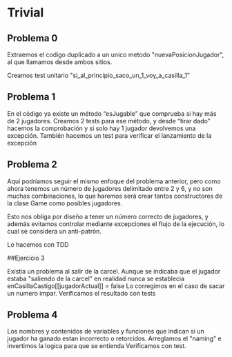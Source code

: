 # Trivial

## Problema 0

Extraemos el codigo duplicado a un unico metodo "nuevaPosicionJugador",
al que llamamos desde ambos sitios.

Creamos test unitario "si_al_principio_saco_un_1_voy_a_casilla_1"

## Problema 1

En el código ya existe un método “esJugable” que comprueba si hay más de 2 jugadores.
Creamos 2 tests para ese método, y desde “tirar dado” hacemos la comprobación y si solo hay 1 jugador
devolvemos una excepción. También hacemos un test para verificar el lanzamiento de la excepción

## Problema 2
Aquí podríamos seguir el mismo enfoque del problema anterior, pero como ahora tenemos un número de
jugadores delimitado entre 2 y 6, y no son muchas combinaciones, lo que haremos será crear tantos
constructores de la clase Game como posibles jugadores.

Esto nos obliga por diseño a tener un número correcto de jugadores, y además evitamos controlar mediante
excepciones el flujo de la ejecución, lo cual se considera un anti-patrón.

Lo hacemos con TDD

##Ejercicio 3

Existia un problema al salir de la carcel. Aunque se indicaba que el jugador estaba "saliendo
de la carcel" en realidad nunca se establecia enCasillaCastigo[[jugadorActual]] = false
Lo corregimos en el caso de sacar un numero impar.
Verificamos el resultado con tests

## Problema 4

Los nombres y contenidos de variables y funciones que indican si un jugador ha ganado
estan incorrecto o retorcidos. Arreglamos el "naming" e invertimos la logica para que se entienda
Verificamos con test.
